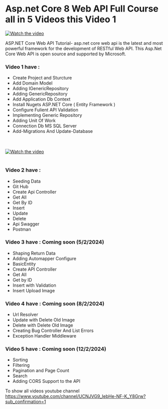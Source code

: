 # Asp.net Core 8 Web API Full Course all in 5 Videos this Video 1 

[![Watch the video](https://img.youtube.com/vi/WHFTzo0psng/0.jpg)](https://youtu.be/WHFTzo0psng)

ASP.NET Core Web API Tutorial- asp.net core web api is the latest and most powerful framework for the development of RESTful Web API. This Asp.Net Core Web API is open source and supported by Microsoft. 
### Video 1 have :
 - Create Project and Sturcture <br />
 - Add Domain Model <br />
 - Adding IGenericRepository <br />
 - Adding GenericRepository <br />
 - Add Application Db Context  <br />
 - Install Nugets ASP.NET Core ( Entity Framework ) <br />
 - Configure Fulient API Validation  <br />
 - Implementing Generic Repository <br />
 - Adding Unit Of Work  <br />
 - Connection Db MS SQL Server <br />
 - Add-Migrations And Update-Database <br />
<br /><br />

[![Watch the video](https://img.youtube.com/vi/B015VD4vBts/0.jpg)](https://youtu.be/B015VD4vBts)
<br /><br />
### Video 2 have :
- Seeding Data  <br />
- Git Hub <br />
- Create Api Controller  <br />
- Get All <br />
- Get By ID <br />
- Insert <br />
- Update <br />
- Delete <br />
- Api Swagger <br />
- Postman <br />


### Video 3 have : Coming soon (5/2/2024)
- Shaping Return Data  <br />
- Adding Automapper Configure <br />
- BasicEntity <br />
- Create API Controller  <br />
- Get All <br />
- Get by ID  <br />
- Insert with Validation  <br />
- Insert Upload Image <br />

### Video 4 have : Coming soon (8/2/2024)
- Url Resolver  <br />
- Update with Delete Old Image <br />
- Delete with Delete Old Image <br />
- Creating Bug Controller And List Errors  <br />
- Exception Handler Middleware <br />

### Video 5 have : Coming soon (12/2/2024)
- Sorting <br />
- Filtering  <br />
- Pagination and Page Count <br />
- Search <br />
- Adding CORS Support to the API <br />


To show all videos youtube channel  <br />
https://www.youtube.com/channel/UCNJVG9_IebHe-NF-K_Y8Grw?sub_confirmation=1
